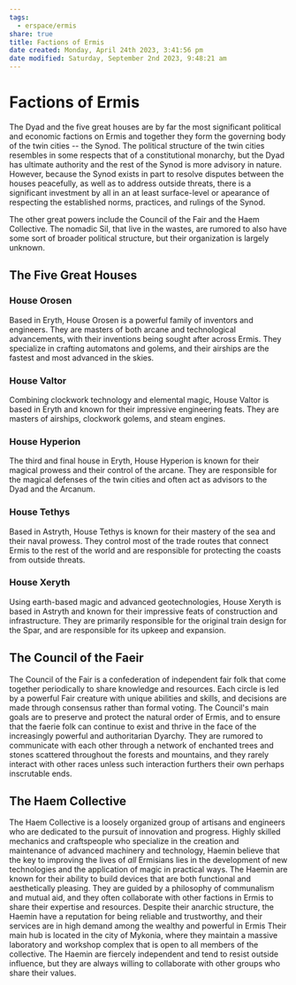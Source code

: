 ```yaml
---
tags:
  - erspace/ermis
share: true
title: Factions of Ermis
date created: Monday, April 24th 2023, 3:41:56 pm
date modified: Saturday, September 2nd 2023, 9:48:21 am
---
```

# Factions of Ermis

The Dyad and the five great houses are by far the most significant political and economic factions on Ermis and together they form the governing body of the twin cities -- the Synod. The political structure of the twin cities resembles in some respects that of a constitutional monarchy, but the Dyad has ultimate authority and the rest of the Synod is more advisory in nature. However, because the Synod exists in part to resolve disputes between the houses peacefully, as well as to address outside threats, there is a significant investment by all in an at least surface-level or apearance of respecting the established norms, practices, and rulings of the Synod.

The other great powers include the Council of the Fair and the Haem Collective. The nomadic Sil, that live in the wastes, are rumored to also have some sort of broader political structure, but their organization is largely unknown.

## The Five Great Houses

### House Orosen

Based in Eryth, House Orosen is a powerful family of inventors and engineers. They are masters of both arcane and technological advancements, with their inventions being sought after across Ermis. They specialize in crafting automatons and golems, and their airships are the fastest and most advanced in the skies.

### House Valtor

Combining clockwork technology and elemental magic, House Valtor is based in Eryth and known for their impressive engineering feats. They are masters of airships, clockwork golems, and steam engines.

### House Hyperion

The third and final house in Eryth, House Hyperion is known for their magical prowess and their control of the arcane. They are responsible for the magical defenses of the twin cities and often act as advisors to the Dyad and the Arcanum.

### House Tethys

Based in Astryth, House Tethys is known for their mastery of the sea and their naval prowess. They control most of the trade routes that connect Ermis to the rest of the world and are responsible for protecting the coasts from outside threats.

### House Xeryth

Using earth-based magic and advanced geotechnologies, House Xeryth is based in Astryth and known for their impressive feats of construction and infrastructure. They are primarily responsible for the original train design for the Spar, and are responsible for its upkeep and expansion.

## The Council of the Faeir

The Council of the Fair is a confederation of independent fair folk that come together periodically to share knowledge and resources. Each circle is led by a powerful Fair creature with unique abilities and skills, and decisions are made through consensus rather than formal voting. The Council's main goals are to preserve and protect the natural order of Ermis, and to ensure that the faerie folk can continue to exist and thrive in the face of the increasingly powerful and authoritarian Dyarchy. They are rumored to communicate with each other through a network of enchanted trees and stones scattered throughout the forests and mountains, and they rarely interact with other races unless such interaction furthers their own perhaps inscrutable ends.

## The Haem Collective

The Haem Collective is a loosely organized group of artisans and engineers who are dedicated to the pursuit of innovation and progress. Highly skilled mechanics and craftspeople who specialize in the creation and maintenance of advanced machinery and technology, Haemin believe that the key to improving the lives of *all* Ermisians lies in the development of new technologies and the application of magic in practical ways. The Haemin are known for their ability to build devices that are both functional and aesthetically pleasing. They are guided by a philosophy of communalism and mutual aid, and they often collaborate with other factions in Ermis to share their expertise and resources. Despite their anarchic structure, the Haemin have a reputation for being reliable and trustworthy, and their services are in high demand among the wealthy and powerful in Ermis Their main hub is located in the city of Mykonia, where they maintain a massive laboratory and workshop complex that is open to all members of the collective. The Haemin are fiercely independent and tend to resist outside influence, but they are always willing to collaborate with other groups who share their values.
